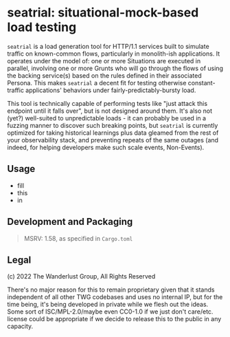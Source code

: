 # seatrial: situational-mock-based load testing

`seatrial` is a load generation tool for HTTP/1.1 services built to simulate
traffic on known-common flows, particularly in monolith-ish applications. It
operates under the model of: one or more Situations are executed in parallel,
involving one or more Grunts who will go through the flows of using the backing
service(s) based on the rules defined in their associated Persona. This makes
`seatrial` a decent fit for testing otherwise constant-traffic applications'
behaviors under fairly-predictably-bursty load.

This tool is technically capable of performing tests like "just attack this
endpoint until it falls over", but is not designed around them. It's also not
(yet?) well-suited to unpredictable loads - it can probably be used in a
fuzzing manner to discover such breaking points, but `seatrial` is currently
optimized for taking historical learnings plus data gleamed from the rest of
your observability stack, and preventing repeats of the same outages (and
indeed, for helping developers make such scale events, Non-Events).

## Usage

- fill
- this
- in

## Development and Packaging

> MSRV: 1.58, as specified in `Cargo.toml`

## Legal

(c) 2022 The Wanderlust Group, All Rights Reserved

There's no major reason for this to remain proprietary given that it stands
independent of all other TWG codebases and uses no internal IP, but for the
time being, it's being developed in private while we flesh out the ideas. Some
sort of ISC/MPL-2.0/maybe even CC0-1.0 if we just don't care/etc. license could
be appropriate if we decide to release this to the public in any capacity.

